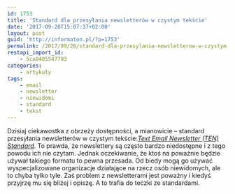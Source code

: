 ```yaml
---
id: 1753
title: 'Standard dla przesyłania newsletterów w czystym tekście'
date: '2017-09-28T15:07:37+02:00'
layout: post
guid: 'http://informaton.pl/?p=1753'
permalink: /2017/09/28/standard-dla-przesylania-newsletterow-w-czystym-tekscie/
restapi_import_id:
    - 5ca8405547793
categories:
    - artykuły
tags:
    - email
    - newsletter
    - niewidomi
    - standard
    - tekst
---
```


Dzisiaj ciekawostka z obrzeży dostępności, a mianowicie – standard przesyłania newsletterów w czystym tekście:*[Text Email Newsletter (TEN) Standard](http://www.headstar.com/ten/)*. To prawda, że newslettery są często bardzo niedostępne i z tego powodu ich nie czytam. Jednak oczekiwanie, że ktoś na poważnie będzie używał takiego formatu to pewna przesada. Od biedy mogą go używać wyspecjalizowane organizacje działające na rzecz osób niewidomych, ale to chyba tylko tyle. Zaś problem z newsletterami jest poważny i kiedyś przyjrzę mu się bliżej i opiszę. A to trafia do teczki ze standardami.